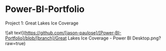 # Power-BI-Portfolio

Project 1: Great Lakes Ice Coverage

![alt text](https://github.com/[jason-paulose]/[Power-BI-Portfolio]/blob/[branch]/Great Lakes Ice Coverage - Power BI Desktop.png?raw=true)
